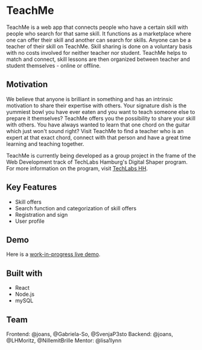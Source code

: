 # TeachMe

TeachMe is a web app that connects people who have a certain skill with people who search for that same skill. It functions as a marketplace where one can offer their skill and another can search for skills. Anyone can be a teacher of their skill on TeachMe. Skill sharing is done on a voluntary basis with no costs involved for neither teacher nor student. TeachMe helps to match and connect, skill lessons are then organized between teacher and student themselves - online or offline.

## Motivation

We believe that anyone is brilliant in something and has an intrinsic motivation to share their expertise with others. Your signature dish is the yummiest bowl you have ever eaten and you want to teach someone else to prepare it themselves? TeachMe offers you the possibility to share your skill with others. You have always wanted to learn that one chord on the guitar which just won't sound right? Visit TeachMe to find a teacher who is an expert at that exact chord, connect with that person and have a great time learning and teaching together.

TeachMe is currently being developed as a group project in the frame of the Web Development track of TechLabs Hamburg's Digital Shaper program. For more information on the program, visit [TechLabs HH](https://techlabs.org/location/hamburg).

## Key Features

- Skill offers
- Search function and categorization of skill offers
- Registration and sign
- User profile

## Demo

Here is a [work-in-progress live demo](https://joans.github.io/teachme/).

## Built with

- React
- Node.js
- mySQL

## Team

Frontend: @joans, @Gabriela-So, @SvenjaP3sto
Backend: @joans, @LHMoritz, @NillemitBrille
Mentor: @lisa1lynn
